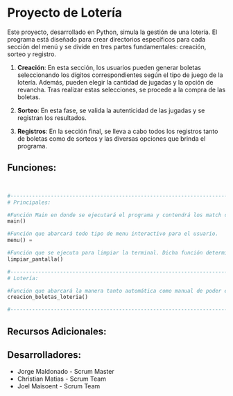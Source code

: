 # Proyecto de Lotería

 Este proyecto, desarrollado en Python, simula la gestión de una lotería. El programa está diseñado para crear directorios específicos para cada sección del menú y se divide en tres partes fundamentales: creación, sorteo y registro.

1.  **Creación**: En esta sección, los usuarios pueden generar boletas seleccionando los dígitos correspondientes según el tipo de juego de la lotería. Además, pueden elegir la cantidad de jugadas y la opción de revancha. Tras realizar estas selecciones, se procede a la compra de las boletas.

2. **Sorteo**: En esta fase, se valida la autenticidad de las jugadas y se registran los resultados.

3. **Registros**: En la sección final, se lleva a cabo todos los registros tanto de boletas como de sorteos y las diversas opciones que brinda el programa. 

## Funciones:

```Python


#------------------------------------------------------------------------------------------------------------#
# Principales:

#Función Main en donde se ejecutará el programa y contendrá los match case en donde el usuario podrá elegir lo que quiere realizar.
main()

#Función que abarcará todo tipo de menu interactivo para el usuario.
menu() =

#Función que se ejecuta para limpiar la terminal. Dicha función determinará si el sistema operativo es Windows o Unix. 
limpiar_pantalla()  

#------------------------------------------------------------------------------------------------------------#
# Lotería:

#Función que abarcará la manera tanto automática como manual de poder elegir las jugadas
creacion_boletas_loteria() 

#------------------------------------------------------------------------------------------------------------#

```



## Recursos Adicionales:

## Desarrolladores:

- Jorge Maldonado - Scrum Master
- Christian Matias - Scrum Team
- Joel Maisoent - Scrum Team

